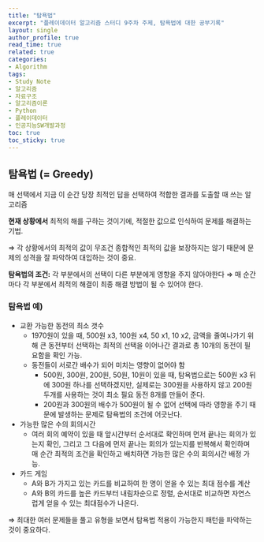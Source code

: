 ```yaml
---
title: "탐욕법"
excerpt: "플레이데이터 알고리즘 스터디 9주차 주제, 탐욕법에 대한 공부기록"
layout: single
author_profile: true
read_time: true
related: true
categories:
- Algorithm
tags:
- Study Note
- 알고리즘
- 자료구조
- 알고리즘이론
- Python
- 플레이데이터
- 인공지능SW개발과정
toc: true
toc_sticky: true
---
```




## 탐욕법 (= Greedy)

매 선택에서 지금 이 순간 당장 최적인 답을 선택하여 적합한 결과를 도출할 때 쓰는 알고리즘

**현재 상황에서** 최적의 해를 구하는 것이기에, 적절한 값으로 인식하여 문제를 해결하는 기법.

⇒ 각 상황에서의 최적의 값이 무조건 종합적인 최적의 값을 보장하지는 않기 때문에 문제의 성격을 잘 파악하여 대입하는 것이 중요.

**탐욕법의 조건:** 각 부분에서의 선택이 다른 부분에게 영향을 주지 않아야한다 ⇒ 매 순간마다 각 부분에서 최적의 해결이 최종 해결 방법이 될 수 있어야 한다.

### 탐욕법 예)

- 교환 가능한 동전의 최소 갯수
  - 1970원이 있을 때, 500원 x3, 100원 x4, 50 x1, 10 x2, 금액을 줄여나가기 위해 큰 동전부터 선택하는 최적의 선택을 이어나간 결과로 총 10개의 동전이 필요함을 확인 가능.
  - 동전들이 서로간 배수가 되어 미치는 영향이 없어야 함
    - 500원, 300원, 200원, 50원, 10원이 있을 때, 탐욕법으로는 500원 x3 뒤에 300원 하나를 선택하겠지만, 실제로는 300원을 사용하지 않고 200원 두개를 사용하는 것이 최소 필요 동전 8개를 만들어 준다.
    - 200원과 300원의 배수가 500원이 될 수 없어 선택에 따라 영향을 주기 때문에  발생하는 문제로 탐욕법의 조건에 어긋난다.
- 가능한 많은 수의 회의시간
  - 여러 회의 예약이 있을 때 앞시간부터 순서대로 확인하며 먼저 끝나는 회의가 있는지 확인, 그리고 그 다음에 먼저 끝나는 회의가 있는지를 반복해서 확인하며 매 순간 최적의 조건을 확인하고 배치하면 가능한 많은 수의 회의시간 배정 가능.
- 카드 게임
  - A와 B가 가지고 있는 카드를 비교하여 한 명이 얻을 수 있는 최대 점수를 계산
  - A와 B의 카드를 높은 카드부터 내림차순으로 정렬, 순서대로 비교하면 자연스럽게 얻을 수 있는 최대점수가 나온다.

⇒ 최대한 여러 문제들을 풀고 유형을 보면서 탐욕법 적용이 가능한지 패턴을 파악하는 것이 중요하다.
